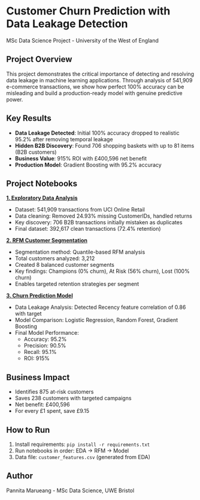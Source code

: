 # Customer Churn Prediction with Data Leakage Detection

MSc Data Science Project - University of the West of England

## Project Overview
This project demonstrates the critical importance of detecting and resolving data leakage in machine learning applications. Through analysis of 541,909 e-commerce transactions, we show how perfect 100% accuracy can be misleading and build a production-ready model with genuine predictive power.

## Key Results
- **Data Leakage Detected**: Initial 100% accuracy dropped to realistic 95.2% after removing temporal leakage
- **Hidden B2B Discovery**: Found 706 shopping baskets with up to 81 items (B2B customers)
- **Business Value**: 915% ROI with £400,596 net benefit
- **Production Model**: Gradient Boosting with 95.2% accuracy

## Project Notebooks

**[1. Exploratory Data Analysis](01_EDA_Analysis.ipynb)**
* Dataset: 541,909 transactions from UCI Online Retail
* Data cleaning: Removed 24.93% missing CustomerIDs, handled returns
* Key discovery: 706 B2B transactions initially mistaken as duplicates
* Final dataset: 392,617 clean transactions (72.4% retention)

**[2. RFM Customer Segmentation](02_RFM_Segmentation_analysis.ipynb)**
* Segmentation method: Quantile-based RFM analysis
* Total customers analyzed: 3,212
* Created 8 balanced customer segments
* Key findings: Champions (0% churn), At Risk (56% churn), Lost (100% churn)
* Enables targeted retention strategies per segment

**[3. Churn Prediction Model](03_Churn_Prediction_Model.ipynb)**
* Data Leakage Analysis: Detected Recency feature correlation of 0.86 with target
* Model Comparison: Logistic Regression, Random Forest, Gradient Boosting
* Final Model Performance:
   * Accuracy: 95.2%
   * Precision: 90.5%
   * Recall: 95.1%
   * ROI: 915%


## Business Impact
- Identifies 875 at-risk customers
- Saves 238 customers with targeted campaigns
- Net benefit: £400,596
- For every £1 spent, save £9.15

## How to Run
1. Install requirements: `pip install -r requirements.txt`
2. Run notebooks in order: EDA → RFM → Model
3. Data file: `customer_features.csv` (generated from EDA)

## Author
Pannita Marueang - MSc Data Science, UWE Bristol
